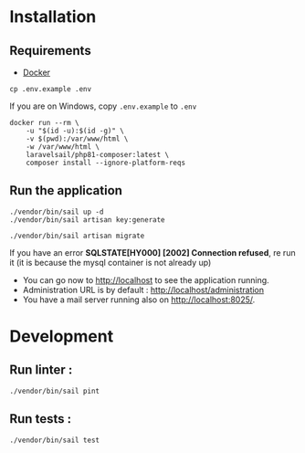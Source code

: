 # Installation

## Requirements

- [Docker](https://www.docker.com/)

```shell
cp .env.example .env
```

If you are on Windows, copy `.env.example` to `.env`

```shell
docker run --rm \
    -u "$(id -u):$(id -g)" \
    -v $(pwd):/var/www/html \
    -w /var/www/html \
    laravelsail/php81-composer:latest \
    composer install --ignore-platform-reqs
```

## Run the application

```shell
./vendor/bin/sail up -d
./vendor/bin/sail artisan key:generate
```

```shell
./vendor/bin/sail artisan migrate
```

If you have an error **SQLSTATE[HY000] [2002] Connection refused**, re run it (it is because the mysql container is not already up)

- You can go now to [http://localhost](http://localhost) to see the application running.
- Administration URL is by default : [http://localhost/administration](http://localhost/administration)
- You have a mail server running also on [http://localhost:8025/](http://localhost:8025/).

# Development

## Run linter :

````shell
./vendor/bin/sail pint
````

## Run tests :

````shell
./vendor/bin/sail test
````
